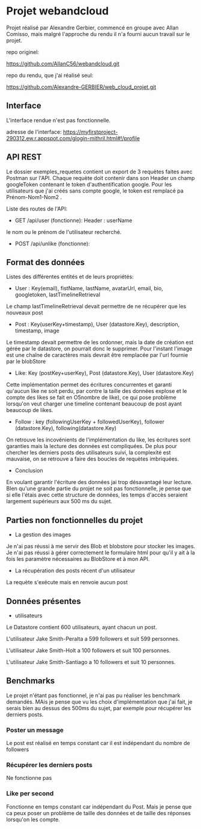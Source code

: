  # Projet webandcloud

Projet réalisé par Alexandre Gerbier, commencé en groupe avec Allan Comisso, mais malgré l'approche du rendu il n'a fourni aucun travail sur le projet.

repo originel:

https://github.com/AllanC56/webandcloud.git

repo du rendu, que j'ai réalisé seul:

https://github.com/Alexandre-GERBIER/web_cloud_projet.git

## Interface

L'interface rendue n'est pas fonctionnelle.

adresse de l'interface:
https://myfirstproject-290312.ew.r.appspot.com/glogin-mithril.html#!/profile

## API REST
Le dossier exemples_requetes contient un export de 3 requètes faites avec Postman sur l'API.
Chaque requète doit contenir dans son Header un champ googleToken contenant le token d'authentification google. 
Pour les utilisateurs que j'ai créés sans compte google, le token est remplacé pa
Prénom-Nom1-Nom2 .

Liste des routes de l'API:
* GET  /api/user (fonctionne): 
Header : userName 

le nom ou le prénom de l'utilisateur recherché.

* POST /api/unlike (fonctionne):

## Format des données
Listes des différentes entités et de leurs propriétés:
* User : Key(email), fistName, lastName, avatarUrl, email, bio, googletoken, lastTimelineRetrieval

Le champ lastTimelineRetrieval devait permettre de ne récupérer que les nouveaux post

* Post : Key(userKey+timestamp), User (datastore.Key), description, timestamp, image

Le timestamp devait permettre de les ordonner, mais la date de création est gérée par le datastore, on pourrait donc le supprimer.
Pour l'instant l'image est une chaîne de caractères mais devrait être remplacée par l'url fournie par le blobStore

* Like:  Key (postKey+userKey), Post (datastore.Key), User (datastore.Key)

Cette implémentation permet des écritures concurrentes et garanti qu'aucun like ne soit perdu, par contre la taille des données explose
et le compte des likes se fait en O5nombre de like), ce qui pose problème lorsqu'on veut charger une timeline contenant 
beaucoup de post ayant beaucoup de likes.

* Follow :  key (followingUserKey + followedUserKey), follower (datastore.Key), following(datastore.Key)

On retrouve les incovénients de l'implémentation du like, les écritures sont garanties mais la lecture des données est compliquées.
De plus pour chercher les derniers posts des utilisateurs suivi, la complexité est mauvaise, on se retrouve a faire des
boucles de requètes imbriquées.


* Conclusion

En voulant garantir l'écriture des données jai trop désavantagé leur lecture. BIen qu'une grande partie du projet ne soit pas fonctionnelle, 
je pense que si elle l'étais avec cette structure de données, les temps d'accès seraient largement supérieurs aux 500 ms
du sujet.



## Parties non fonctionnelles du projet
* La gestion des images

Je n'ai pas réussi à me servir des Blob et blobstore pour stocker les images. Je n'ai pas réussi à gérer correctement le formulaire html pour qu'il y ait à la fois les paramètre nécessaires au BlobStore et à mon API.

* La récupération des posts récent d'un utilisateur

La requète s'exécute mais en renvoie aucun post

## Données présentes
* utilisateurs

Le Datastore contient 600 utilisateurs, ayant chacun un post. 

L'utilisateur Jake Smith-Peralta a 599 followers et suit 599 personnes.

L'utilisateur Jake Smith-Holt a 100 followers et suit 100 personnes.

L'utilisateur Jake Smith-Santiago a 10 followers et suit 10 personnes.

## Benchmarks

Le projet n'étant pas fonctionnel, je n'ai pas pu réaliser les benchmark demandés. MAis je pense que vu les choix d'implémentation
que j'ai fait, je serais bien au dessus des 500ms du sujet, par exemple pour récupérer les derniers posts.  

### Poster un message
Le post est réalisé en temps constant car il est indépendant du nombre de followers

### Récupérer les derniers posts
Ne fonctionne pas

### Like per second
Fonctionne en temps constant car indépendant du Post. Mais je pense que ca peux poser un problème de 
taille des données et de taille des réponses lorsqu'on les compte.